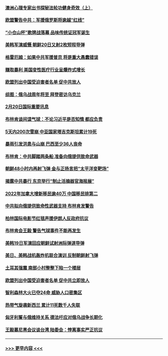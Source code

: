 #### [澳洲心理专家出书探秘法轮功健身奇效（上）](../pages/prog202/a103653424.md?t=02210043) 
#### [欧盟警告中共：军援俄罗斯将逾越“红线”](../pages/prog202/a103653409.md?t=02210043) 
#### [“小仓山杯”歌牌战落幕 品味传统证冠军诞生](../pages/prog202/a103653319.md?t=02210043) 
#### [美韩军演威慑 朝鲜20日又射2枚短程导弹](../pages/prog202/a103653289.md?t=02210043) 
#### [格雷厄姆：如果中共军援普京 将是重大愚蠢错误](../pages/prog202/a103653269.md?t=02210043) 
#### [赚取暴利 美国变性医疗行业呈爆炸式增长](../pages/prog202/a103653274.md?t=02210043) 
#### [欧盟列出中国受迫害者名单 促中共放人](../pages/prog202/a103653287.md?t=02210043) 
#### [组图：俄乌战周年将至 拜登密访乌克兰](../pages/prog202/a103653264.md?t=02210043) 
#### [2月20日国际重要讯息](../pages/prog202/a103653286.md?t=02210043) 
#### [布林肯谈间谍气球：不论习近平是否知情 都应负责](../pages/prog202/a103653236.md?t=02210043) 
#### [5天内200次雪崩 中亚国家塔吉克斯坦累计19死](../pages/prog202/a103653204.md?t=02210043) 
#### [暴雨引发洪患与山崩 巴西至少36人丧命](../pages/prog202/a103653095.md?t=02210043) 
#### [布林肯：中共脚踏两条船 准备向俄提供致命武器](../pages/prog202/a103653127.md?t=02210043) 
#### [朝鲜48小时内再射飞弹 金与正扬言把“太平洋变靶场”](../pages/prog202/a103653108.md?t=02210043) 
#### [揭露中共暴行 东京举行“制止活摘器官海报展”](../pages/prog202/a103652897.md?t=02210043) 
#### [2022年加拿大增新移民逾40万 中国移民排第二](../pages/prog202/a103652905.md?t=02210043) 
#### [中共拟向俄提供致命性武器支持 布林肯发警告](../pages/prog202/a103652870.md?t=02210043) 
#### [柏林国际电影节红毯声援伊朗人反政府抗议](../pages/prog202/a103652755.md?t=02210043) 
#### [布林肯会王毅 警告气球事件不能再发生](../pages/prog202/a103652753.md?t=02210043) 
#### [美韩19日军演回应朝鲜试射洲际弹道导弹](../pages/prog202/a103652752.md?t=02210043) 
#### [美日、美韩战机轰炸机联合演训 反制朝鲜射飞弹](../pages/prog202/a103652682.md?t=02210043) 
#### [土耳其强震 南部小村整整下陷一个楼层](../pages/prog202/a103652591.md?t=02210043) 
#### [欧盟列出中国受迫害者名单 促中共立即放人](../pages/prog202/a103652581.md?t=02210043) 
#### [智利森林大火已夺24命 威胁人口密集区](../pages/prog202/a103652577.md?t=02210043) 
#### [热带气旋袭新西兰 累计11死数千人失联](../pages/prog202/a103652566.md?t=02210043) 
#### [匈牙利誓与俄维持关系 德法吁应对俄乌战争长期化](../pages/prog202/a103652551.md?t=02210043) 
#### [王毅慕尼黑会议谈台湾 陆委会：悖离事实严正抗议](../pages/prog202/a103652525.md?t=02210043) 

----
#### [ >>> 更早内容 <<< ](../indexes/prog202-earlier.md)

